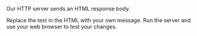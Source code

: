 Our HTTP server sends an HTML response body.

Replace the text in the HTML with your own message.
Run the server and use your web browser to test your changes.
